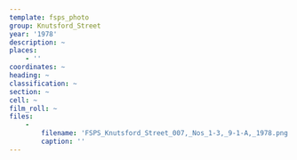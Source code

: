 ```yaml
---
template: fsps_photo
group: Knutsford_Street
year: '1978'
description: ~
places:
    - ''
coordinates: ~
heading: ~
classification: ~
section: ~
cell: ~
film_roll: ~
files:
    -
        filename: 'FSPS_Knutsford_Street_007,_Nos_1-3,_9-1-A,_1978.png'
        caption: ''
---
```

